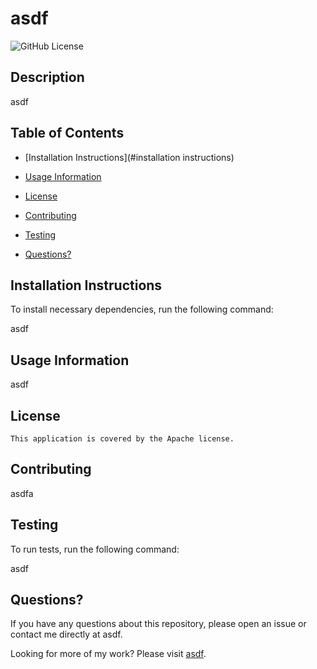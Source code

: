# asdf
  ![GitHub License](https://img.shields.io/badge/license-Apache-blue.svg)

## Description

asdf

## Table of Contents

* [Installation Instructions](#installation instructions)

* [Usage Information](#usage)

* [License](#license)

* [Contributing](#contributing)

* [Testing](#testing)

* [Questions?](#questions)

## Installation Instructions

To install necessary dependencies, run the following command:

asdf

## Usage Information

asdf

## License
    
    This application is covered by the Apache license.

## Contributing

asdfa

## Testing

To run tests, run the following command:

asdf

## Questions?

If you have any questions about this repository, please open an issue or contact me directly at asdf.

Looking for more of my work?  Please visit [asdf](https://github.com/asdf/).

